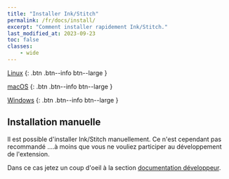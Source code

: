 ```yaml
---
title: "Installer Ink/Stitch"
permalink: /fr/docs/install/
excerpt: "Comment installer rapidement Ink/Stitch."
last_modified_at: 2023-09-23
toc: false
classes:
    - wide
---
```

<i class="fab fa-linux"></i> [Linux](/fr/docs/install-linux/)
{: .btn .btn--info btn--large }

<i class="fab fa-apple"></i> [macOS](/fr/docs/install-macos/)
{: .btn .btn--info btn--large }

<i class="fab fa-windows"></i> [Windows](/fr/docs/install-windows/)
{: .btn .btn--info btn--large }

## Installation manuelle

Il est possible d'installer Ink/Stitch manuellement. Ce n'est cependant pas recommandé ....à moins que vous ne vouliez participer au développement de l'extension.

Dans ce cas jetez un coup d'oeil à la section [documentation développeur](/fr/developers/inkstitch/manual-setup/).
